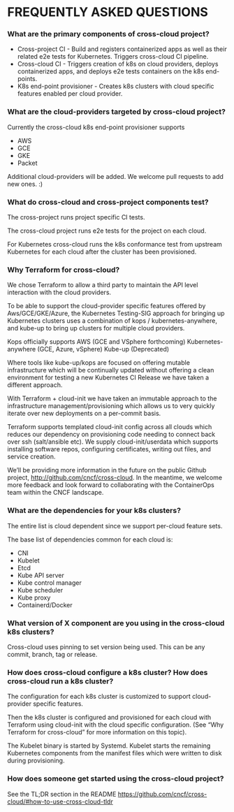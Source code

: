 # FREQUENTLY ASKED QUESTIONS

### What are the primary components of cross-cloud project?

- Cross-project CI - Build and registers containerized apps as well as their related e2e tests for Kubernetes. Triggers cross-cloud CI pipeline.  
- Cross-cloud CI - Triggers creation of k8s on cloud providers, deploys containerized apps, and deploys e2e tests containers on the k8s end-points.
- K8s end-point provisioner - Creates k8s clusters with cloud specific features enabled per cloud provider.

### What are the cloud-providers targeted by cross-cloud project?
Currently the cross-cloud k8s end-point provisioner supports
- AWS
- GCE
- GKE
- Packet

Additional cloud-providers will be added. We welcome pull requests to add new ones. :)


### What do cross-cloud and cross-project components test?

The cross-project runs project specific CI tests.

The cross-cloud project runs e2e tests for the project on each cloud.

For Kubernetes cross-cloud runs the k8s conformance test from upstream Kubernetes for each cloud after the cluster has been provisioned.

### Why Terraform for cross-cloud?

We chose Terraform to allow a third party to maintain the API level interaction with the cloud providers.

To be able to support the cloud-provider specific features offered by Aws/GCE/GKE/Azure, the Kubernetes Testing-SIG approach for bringing up Kubernetes clusters uses a combination of kops / kubernetes-anywhere, and kube-up to bring up clusters for multiple cloud providers.

Kops officially supports AWS (GCE and VSphere forthcoming)
Kubernetes-anywhere (GCE, Azure, vSphere)
Kube-up (Deprecated)

Where tools like kube-up/kops are focused on offering mutable infrastructure which will be continually updated without offering a clean environment for testing a new Kubernetes CI Release we have taken a different approach.

With Terraform + cloud-init we have taken an immutable approach to the infrastructure management/provisioning which allows us to very quickly iterate over new deployments on a per-commit basis.

Terraform supports templated cloud-init config across all clouds which reduces our dependency on provisioning code needing to connect back over ssh (salt/ansible etc). We supply cloud-init/userdata which supports installing software repos, configuring certificates, writing out files, and service creation. 

We’ll be providing more information in the future on the public Github project, http://github.com/cncf/cross-cloud.  In the meantime, we welcome more feedback and look forward to collaborating with the ContainerOps team within the CNCF landscape.


### What are the dependencies for your k8s clusters?

The entire list is cloud dependent since we support per-cloud feature sets.  

The base list of dependencies common for each cloud is:
- CNI
- Kubelet
- Etcd
- Kube API server
- Kube control manager
- Kube scheduler
- Kube proxy
- Containerd/Docker

### What version of X component are you using in the cross-cloud k8s clusters?
Cross-cloud uses pinning to set version being used.  This can be any commit, branch, tag or release. 

### How does cross-cloud configure a k8s cluster?  How does cross-cloud run a k8s cluster?

The configuration for each k8s cluster is customized to support cloud-provider specific features.  

Then the k8s cluster is configured and provisioned for each cloud with Terraform using cloud-init with the cloud specific configuration.  (See “Why Terraform for cross-cloud” for more information on this topic).

The Kubelet binary is started by Systemd.  Kubelet starts the remaining Kubernetes components from the manifest files which were written to disk during provisioning.

### How does someone get started using the cross-cloud project?
See the TL;DR section in the README https://github.com/cncf/cross-cloud/#how-to-use-cross-cloud-tldr

